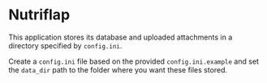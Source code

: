 # Nutriflap

This application stores its database and uploaded attachments in a directory
specified by `config.ini`.

Create a `config.ini` file based on the provided `config.ini.example` and set the
`data_dir` path to the folder where you want these files stored.
